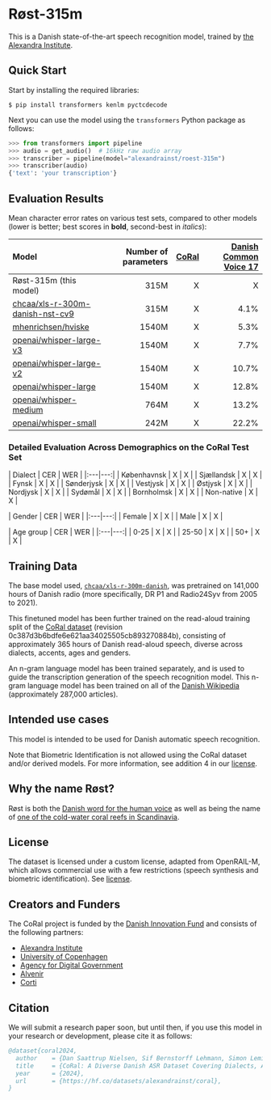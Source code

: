 # Røst-315m

This is a Danish state-of-the-art speech recognition model, trained by [the Alexandra
Institute](https://alexandra.dk/).


## Quick Start
Start by installing the required libraries:

```shell
$ pip install transformers kenlm pyctcdecode
```

Next you can use the model using the `transformers` Python package as follows:

```python
>>> from transformers import pipeline
>>> audio = get_audio()  # 16kHz raw audio array
>>> transcriber = pipeline(model="alexandrainst/roest-315m")
>>> transcriber(audio)
{'text': 'your transcription'}
```


## Evaluation Results

Mean character error rates on various test sets, compared to other models (lower is
better; best scores in **bold**, second-best in *italics*):

| Model | Number of parameters | [CoRal](https://huggingface.co/datasets/alexandrainst/coral/viewer/read_aloud/test) | [Danish Common Voice 17](https://huggingface.co/datasets/mozilla-foundation/common_voice_17_0/viewer/da/test) |
|:---|---:|---:|---:|
| Røst-315m (this model) | 315M | X | X |
| [chcaa/xls-r-300m-danish-nst-cv9](https://hf.co/chcaa/xls-r-300m-danish-nst-cv9) | 315M | X | 4.1% |
| [mhenrichsen/hviske](https://hf.co/mhenrichsen/hviske) | 1540M | X | 5.3% |
| [openai/whisper-large-v3](https://hf.co/openai/whisper-large-v3) | 1540M | X | 7.7% |
| [openai/whisper-large-v2](https://hf.co/openai/whisper-large-v2) | 1540M | X | 10.7% |
| [openai/whisper-large](https://hf.co/openai/whisper-large) | 1540M | X | 12.8% |
| [openai/whisper-medium](https://hf.co/openai/whisper-medium) | 764M | X | 13.2% |
| [openai/whisper-small](https://hf.co/openai/whisper-small) | 242M | X | 22.2% |


### Detailed Evaluation Across Demographics on the CoRal Test Set

| Dialect | CER | WER |
|:---|---:|
| Københavnsk | X | X |
| Sjællandsk | X | X |
| Fynsk | X | X |
| Sønderjysk | X | X |
| Vestjysk | X | X |
| Østjysk | X | X |
| Nordjysk | X | X |
| Sydømål | X | X |
| Bornholmsk | X | X |
| Non-native | X | X |

| Gender | CER | WER |
|:---|---:|
| Female | X | X |
| Male | X | X |

| Age group | CER | WER |
|:---|---:|
| 0-25 | X | X |
| 25-50 | X | X |
| 50+ | X | X |


## Training Data

The base model used,
[`chcaa/xls-r-300m-danish`](https://huggingface.co/chcaa/xls-r-300m-danish), was
pretrained on 141,000 hours of Danish radio (more specifically, DR P1 and Radio24Syv
from 2005 to 2021).

This finetuned model has been further trained on the read-aloud training split of the
[CoRal dataset](https://huggingface.co/datasets/alexandrainst/coral) (revision
0c387d3b6bdfe6e621aa34025505cb893270884b), consisting of approximately 365 hours of
Danish read-aloud speech, diverse across dialects, accents, ages and genders.

An n-gram language model has been trained separately, and is used to guide the
transcription generation of the speech recognition model. This n-gram language model has
been trained on all of the [Danish
Wikipedia](https://huggingface.co/datasets/alexandrainst/scandi-wiki/viewer/da)
(approximately 287,000 articles).


## Intended use cases

This model is intended to be used for Danish automatic speech recognition.

Note that Biometric Identification is not allowed using the CoRal dataset and/or derived
models. For more information, see addition 4 in our
[license](https://huggingface.co/datasets/alexandrainst/roest-315m/blob/main/LICENSE).


## Why the name Røst?

Røst is both the [Danish word for the human
voice](https://ordnet.dk/ddo/ordbog?query=r%C3%B8st) as well as being the name of [one
of the cold-water coral reefs in
Scandinavia](https://da.wikipedia.org/wiki/Koralrev#Koldtvandskoralrev).


## License
The dataset is licensed under a custom license, adapted from OpenRAIL-M, which allows
commercial use with a few restrictions (speech synthesis and biometric identification).
See
[license](https://huggingface.co/datasets/alexandrainst/roest-315m/blob/main/LICENSE).


## Creators and Funders
The CoRal project is funded by the [Danish Innovation
Fund](https://innovationsfonden.dk/) and consists of the following partners:

- [Alexandra Institute](https://alexandra.dk/)
- [University of Copenhagen](https://www.ku.dk/)
- [Agency for Digital Government](https://digst.dk/)
- [Alvenir](https://www.alvenir.ai/)
- [Corti](https://www.corti.ai/)


## Citation

We will submit a research paper soon, but until then, if you use this model in your
research or development, please cite it as follows:

```bibtex
@dataset{coral2024,
  author    = {Dan Saattrup Nielsen, Sif Bernstorff Lehmann, Simon Leminen Madsen, Anders Jess Pedersen, Anna Katrine van Zee and Torben Blach},
  title     = {CoRal: A Diverse Danish ASR Dataset Covering Dialects, Accents, Genders, and Age Groups},
  year      = {2024},
  url       = {https://hf.co/datasets/alexandrainst/coral},
}
```
